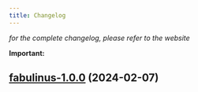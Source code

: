 ```yaml
---
title: Changelog
---
```



*for the complete changelog, please refer to the website*

**Important:**




## [fabulinus-1.0.0](https://github.com/truecharts/charts/compare/fabulinus-0.0.3...fabulinus-1.0.0) (2024-02-07)
